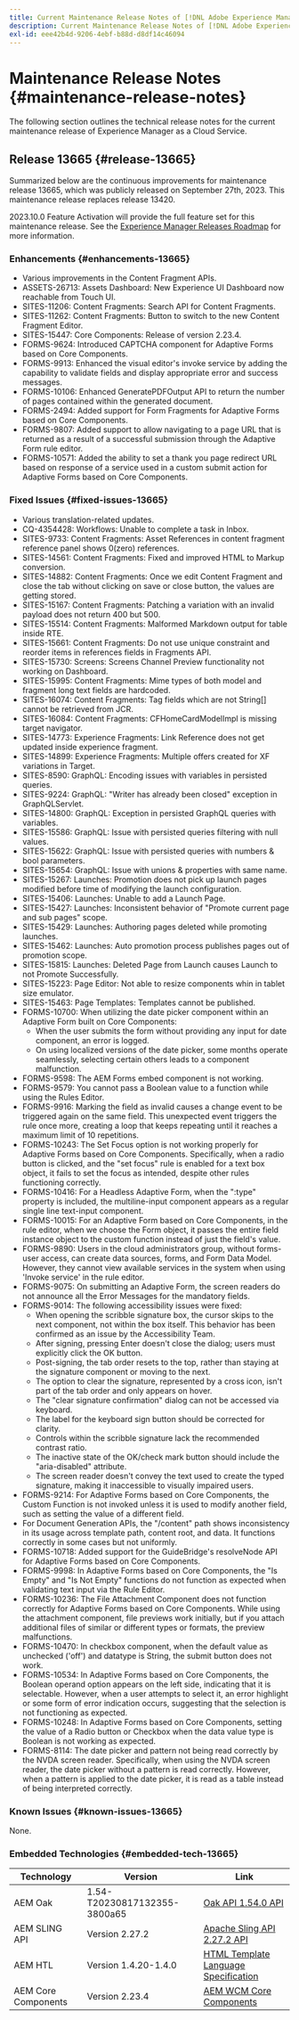 ```yaml
---
title: Current Maintenance Release Notes of [!DNL Adobe Experience Manager] as a Cloud Service.
description: Current Maintenance Release Notes of [!DNL Adobe Experience Manager] as a Cloud Service.
exl-id: eee42b4d-9206-4ebf-b88d-d8df14c46094
---
```

# Maintenance Release Notes {#maintenance-release-notes}

The following section outlines the technical release notes for the current maintenance release of Experience Manager as a Cloud Service.

## Release 13665 {#release-13665}

Summarized below are the continuous improvements for maintenance release 13665, which was publicly released on September 27th, 2023. This maintenance release replaces release 13420.

2023.10.0 Feature Activation will provide the full feature set for this maintenance release. See the [Experience Manager Releases Roadmap](https://experienceleague.adobe.com/docs/experience-manager-release-information/aem-release-updates/update-releases-roadmap.html) for more information.

### Enhancements {#enhancements-13665}

* Various improvements in the Content Fragment APIs.
* ASSETS-26713: Assets Dashboard: New Experience UI Dashboard now reachable from Touch UI.
* SITES-11206: Content Fragments: Search API for Content Fragments.
* SITES-11262: Content Fragments: Button to switch to the new Content Fragment Editor.
* SITES-15447: Core Components: Release of version 2.23.4.
* FORMS-9624: Introduced CAPTCHA component for Adaptive Forms based on Core Components. 
* FORMS-9913: Enhanced the visual editor's invoke service by adding the capability to validate fields and display appropriate error and success messages.
* FORMS-10106: Enhanced GeneratePDFOutput API to return the number of pages contained within the generated document.
* FORMS-2494: Added support for Form Fragments for Adaptive Forms based on Core Components. 
* FORMS-9807: Added support to allow navigating to a page URL that is returned as a result of a successful submission through the Adaptive Form rule editor. 
* FORMS-10571: Added the ability to set a thank you page redirect URL based on response of a service used in a custom submit action for Adaptive Forms based on Core Components. 

### Fixed Issues {#fixed-issues-13665}

* Various translation-related updates.
* CQ-4354428: Workflows: Unable to complete a task in Inbox.
* SITES-9733: Content Fragments: Asset References in content fragment reference panel shows 0(zero) references.
* SITES-14561: Content Fragments: Fixed and improved HTML to Markup conversion.
* SITES-14882: Content Fragments: Once we edit Content Fragment and close the tab without clicking on save or close button, the values are getting stored.
* SITES-15167: Content Fragments: Patching a variation with an invalid payload does not return 400 but 500.
* SITES-15514: Content Fragments: Malformed Markdown output for table inside RTE.
* SITES-15661: Content Fragments: Do not use unique constraint and reorder items in references fields in Fragments API.
* SITES-15730: Screens: Screens Channel Preview functionality not working on Dashboard.
* SITES-15995: Content Fragments: Mime types of both model and fragment long text fields are hardcoded.
* SITES-16074: Content Fragments: Tag fields which are not String[] cannot be retrieved from JCR.
* SITES-16084: Content Fragments: CFHomeCardModelImpl is missing target navigator.
* SITES-14773: Experience Fragments: Link Reference does not get updated inside experience fragment.
* SITES-14899: Experience Fragments: Multiple offers created for XF variations in Target.
* SITES-8590: GraphQL: Encoding issues with variables in persisted queries.
* SITES-9224: GraphQL: "Writer has already been closed" exception in GraphQLServlet.
* SITES-14800: GraphQL: Exception in persisted GraphQL queries with variables.
* SITES-15586: GraphQL: Issue with persisted queries filtering with null values.
* SITES-15622: GraphQL: Issue with persisted queries with numbers & bool parameters.
* SITES-15654: GraphQL: Issue with unions & properties with same name.
* SITES-15267: Launches: Promotion does not pick up launch pages modified before time of modifying the launch configuration.
* SITES-15406: Launches: Unable to add a Launch Page.
* SITES-15427: Launches: Inconsistent behavior of "Promote current page and sub pages" scope.
* SITES-15429: Launches: Authoring pages deleted while promoting launches.
* SITES-15462: Launches: Auto promotion process publishes pages out of promotion scope.
* SITES-15815: Launches: Deleted Page from Launch causes Launch to not Promote Successfully.
* SITES-15223: Page Editor: Not able to resize components whin in tablet size emulator.
* SITES-15463: Page Templates: Templates cannot be published.
* FORMS-10700: When utilizing the date picker component within an Adaptive Form built on Core Components:
    * When the user submits the form without providing any input for date component, an error is logged.
    * On using localized versions of the date picker, some months operate seamlessly, selecting certain others leads to a component malfunction.
* FORMS-9598: The AEM Forms embed component is not working.
* FORMS-9579: You cannot pass a Boolean value to a function while using the Rules Editor.
* FORMS-9916: Marking the field as invalid causes a change event to be triggered again on the same field. This unexpected event triggers the rule once more, creating a loop that keeps repeating until it reaches a maximum limit of 10 repetitions.
* FORMS-10243: The Set Focus option is not working properly for Adaptive Forms based on Core Components. Specifically, when a radio button is clicked, and the "set focus" rule is enabled for a text box object, it fails to set the focus as intended, despite other rules functioning correctly.
* FORMS-10416: For a Headless Adaptive Form, when the ":type" property is included, the multiline-input component appears as a regular single line text-input component.
* FORMS-10015: For an Adaptive Form based on Core Components, in the rule editor, when we choose the Form object, it passes the entire field instance object to the custom function instead of just the field's value.
* FORMS-9890: Users in the cloud administrators group, without forms-user access, can create data sources, forms, and Form Data Model. However, they cannot view available services in the system when using 'Invoke service' in the rule editor.
* FORMS-9075: On submitting an Adaptive Form, the screen readers do not announce all the Error Messages for the mandatory fields.
* FORMS-9014: The following accessibility issues were fixed:
    * When opening the scribble signature box, the cursor skips to the next component, not within the box itself. This behavior has been confirmed as an issue by the Accessibility Team.
    * After signing, pressing Enter doesn't close the dialog; users must explicitly click the OK button. 
    * Post-signing, the tab order resets to the top, rather than staying at the signature component or moving to the next.
    * The option to clear the signature, represented by a cross icon, isn't part of the tab order and only appears on hover. 
    * The "clear signature confirmation" dialog can not be accessed via keyboard.
    * The label for the keyboard sign button should be corrected for clarity.
    * Controls within the scribble signature lack the recommended contrast ratio.
    * The inactive state of the OK/check mark button should include the "aria-disabled" attribute.
    * The screen reader doesn't convey the text used to create the typed signature, making it inaccessible to visually impaired users.
* FORMS-9214: For Adaptive Forms based on Core Components, the Custom Function is not invoked unless it is used to modify another field, such as setting the value of a different field.
* For Document Generation APIs, the "/content" path shows inconsistency in its usage across template path, content root, and data. It functions correctly in some cases but not uniformly.
* FORMS-10718: Added support for the GuideBridge's resolveNode API for Adaptive Forms based on Core Components. 
* FORMS-9998: In Adaptive Forms based on Core Components, the "Is Empty" and "Is Not Empty" functions do not function as expected when validating text input via the Rule Editor.
* FORMS-10236: The File Attachment Component does not function correctly for Adaptive Forms based on Core Components. While using the attachment component, file previews work initially, but if you attach additional files of similar or different types or formats, the preview malfunctions.
* FORMS-10470: In checkbox component, when the default value as unchecked ('off') and datatype is String, the submit button does not work. 
* FORMS-10534: In Adaptive Forms based on Core Components, the Boolean operand option appears on the left side, indicating that it is selectable. However, when a user attempts to select it, an error highlight or some form of error indication occurs, suggesting that the selection is not functioning as expected. 
* FORMS-10248: In Adaptive Forms based on Core Components, setting the value of a Radio button or Checkbox when the data value type is Boolean is not working as expected.
* FORMS-8114: The date picker and pattern not being read correctly by the NVDA screen reader. Specifically, when using the NVDA screen reader, the date picker without a pattern is read correctly. However, when a pattern is applied to the date picker, it is read as a table instead of being interpreted correctly.

### Known Issues {#known-issues-13665}

None.

### Embedded Technologies {#embedded-tech-13665}

|Technology|Version|Link|
|---|---|---|
|AEM Oak |1.54-T20230817132355-3800a65|[Oak API 1.54.0 API](https://www.javadoc.io/doc/org.apache.jackrabbit/oak-api/1.54.0/index.html)| 
|AEM SLING API |Version 2.27.2 |[Apache Sling API 2.27.2 API](https://www.javadoc.io/doc/org.apache.sling/org.apache.sling.api/latest/index.html)|
|AEM HTL|Version 1.4.20-1.4.0 |[HTML Template Language Specification](https://github.com/adobe/htl-spec)|
|AEM Core Components|Version 2.23.4|[AEM WCM Core Components](https://github.com/adobe/aem-core-wcm-components)|
